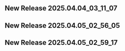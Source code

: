 ## New Release 2025.04.04_03_11_07
## New Release 2025.04.05_02_56_05
## New Release 2025.04.05_02_59_17
